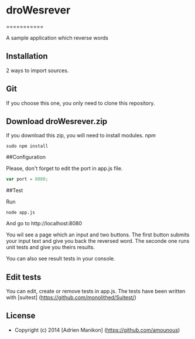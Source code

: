 # droWesrever
===========

A sample application which reverse words

## Installation

2 ways to import sources.

## Git

If you choose this one, you only need to clone this repository.

## Download droWesrever.zip

If you download this zip, you will need to install modules.
*npm*
```
sudo npm install
```


##Configuration

Please, don't forget to edit the port in app.js file.
```javascript
var port = 8080;
```

##Test

Run 

```
node app.js
```

And go to http://localhost:8080

You wil see a page which an input and two buttons.
The first button submits your input text and give you back the reversed word. The seconde one runs unit tests and give you theirs results.

You can also see result tests in your console.

## Edit tests

You can edit, create or remove tests in app.js. The tests have been written with [suitest] (https://github.com/monolithed/Suitest/)

## License
* Copyright (c) 2014 [Adrien Manikon] (https://github.com/amounous)
